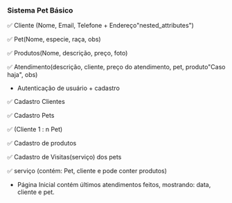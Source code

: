 ### Sistema Pet Básico

 :white_check_mark: Cliente (Nome, Email, Telefone + Endereço"nested_attributes")

 :white_check_mark: Pet(Nome, especie, raça, obs)

 :white_check_mark: Produtos(Nome, descrição, preço, foto)

 :white_check_mark: Atendimento(descrição, cliente, preço do atendimento, pet, produto"Caso haja", obs)

 - Autenticação de usuário + cadastro

 :white_check_mark: Cadastro Clientes

:white_check_mark: Cadastro Pets

 :white_check_mark: (Cliente 1 : n Pet)

 :white_check_mark: Cadastro de produtos

 :white_check_mark: Cadastro de Visitas(serviço) dos pets

:white_check_mark: serviço (contém: Pet, cliente e pode conter produtos)

 - Página Inicial contém últimos atendimentos feitos, mostrando: data, cliente e pet.
